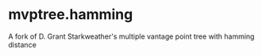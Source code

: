 mvptree.hamming
===============

A fork of D. Grant Starkweather's multiple vantage point tree with hamming distance
